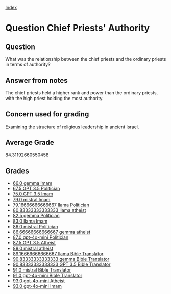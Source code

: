 
[Index](../../index.md)
# Question Chief Priests' Authority
## Question
What was the relationship between the chief priests and the ordinary priests in terms of authority?

## Answer from notes
The chief priests held a higher rank and power than the ordinary priests, with the high priest holding the most authority.

## Concern used for grading
Examining the structure of religious leadership in ancient Israel.

## Average Grade
84.31192660550458

## Grades
 * [66.0 gemma Imam](../answers/gemma_Imam/Chief_Priests__Authority.md)
 * [67.5 GPT 3.5 Politician](../answers/GPT_3.5_Politician/Chief_Priests__Authority.md)
 * [75.0 GPT 3.5 Imam](../answers/GPT_3.5_Imam/Chief_Priests__Authority.md)
 * [79.0 mistral Imam](../answers/mistral_Imam/Chief_Priests__Authority.md)
 * [79.16666666666667 llama Politician](../answers/llama_Politician/Chief_Priests__Authority.md)
 * [80.83333333333333 llama atheist](../answers/llama_atheist/Chief_Priests__Authority.md)
 * [82.5 gemma Politician](../answers/gemma_Politician/Chief_Priests__Authority.md)
 * [83.0 llama Imam](../answers/llama_Imam/Chief_Priests__Authority.md)
 * [86.0 mistral Politician](../answers/mistral_Politician/Chief_Priests__Authority.md)
 * [86.66666666666667 gemma atheist](../answers/gemma_atheist/Chief_Priests__Authority.md)
 * [87.0 gpt-4o-mini Politician](../answers/gpt-4o-mini_Politician/Chief_Priests__Authority.md)
 * [87.5 GPT 3.5 Atheist](../answers/GPT_3.5_Atheist/Chief_Priests__Authority.md)
 * [88.0 mistral atheist](../answers/mistral_atheist/Chief_Priests__Authority.md)
 * [89.16666666666667 llama Bible Translator](../answers/llama_Bible_Translator/Chief_Priests__Authority.md)
 * [90.83333333333333 gemma Bible Translator](../answers/gemma_Bible_Translator/Chief_Priests__Authority.md)
 * [90.83333333333333 GPT 3.5 Bible Translator](../answers/GPT_3.5_Bible_Translator/Chief_Priests__Authority.md)
 * [91.0 mistral Bible Translator](../answers/mistral_Bible_Translator/Chief_Priests__Authority.md)
 * [91.0 gpt-4o-mini Bible Translator](../answers/gpt-4o-mini_Bible_Translator/Chief_Priests__Authority.md)
 * [93.0 gpt-4o-mini Atheist](../answers/gpt-4o-mini_Atheist/Chief_Priests__Authority.md)
 * [93.0 gpt-4o-mini Imam](../answers/gpt-4o-mini_Imam/Chief_Priests__Authority.md)
